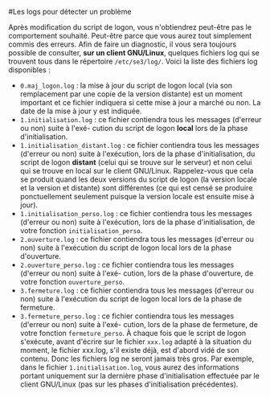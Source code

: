 #Les logs pour détecter un problème

Après modification du script de logon, vous n'obtiendrez peut-être pas le comportement souhaité. Peut-être parce que vous aurez tout simplement commis des erreurs. Afin de faire un diagnostic, il vous sera toujours possible de consulter, **sur un client GNU/Linux**, quelques fichiers log qui se trouvent tous dans le répertoire `/etc/se3/log/`. Voici la liste des fichiers log disponibles :

* `0.maj_logon.log` : la mise à jour du script de logon local (via son remplacement par une copie de
la version distante) est un moment important et ce fichier indiquera si cette mise à jour a marché
ou non. La date de la mise à jour y est indiquée.
* `1.initialisation.log` : ce fichier contiendra tous les messages (d'erreur ou non) suite à l'exé-
cution du script de logon **local** lors de la phase d'initialisation.
* `1.initialisation_distant.log` : ce fichier contiendra tous les messages (d'erreur ou non) suite
à l'exécution, lors de la phase d'initialisation, du script de logon **distant** (celui qui se trouve sur
le serveur) et non celui qui se trouve en local sur le client GNU/Linux. Rappelez-vous que cela
se produit quand les deux versions du script de logon (la version locale et la version et distante)
sont différentes (ce qui est censé se produire ponctuellement seulement puisque la version locale
est ensuite mise à jour).
* `1.initialisation_perso.log` : ce fichier contiendra tous les messages (d'erreur ou non) suite
à l'exécution, lors de la phase d'initialisation, de votre fonction `initialisation_perso`.
* `2.ouverture.log` : ce fichier contiendra tous les messages (d'erreur ou non) suite à l'exécution
du script de logon local lors de la phase d'ouverture.
* `2.ouverture_perso.log` : ce fichier contiendra tous les messages (d'erreur ou non) suite à l'exé-
cution, lors de la phase d'ouverture, de votre fonction `ouverture_perso`.
* `3.fermeture.log` : ce fichier contiendra tous les messages (d'erreur ou non) suite à l'exécution
du script de logon local lors de la phase de fermeture.
* `3.fermeture_perso.log` : ce fichier contiendra tous les messages (d'erreur ou non) suite à l'exé-
cution, lors de la phase de fermeture, de votre fonction `fermeture_perso`.
À chaque fois que le script de logon s'exécute, avant d'écrire sur le fichier `xxx.log` adapté à la
situation du moment, le fichier xxx.log, s'il existe déjà, est d'abord vidé de son contenu. Donc les
fichiers log ne seront jamais très gros. Par exemple, dans le fichier `1.initialisation.log`, vous
aurez des informations portant uniquement sur la dernière phase d'initialisation effectuée par le client
GNU/Linux (pas sur les phases d'initialisation précédentes).
